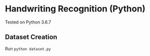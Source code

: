 # Handwriting Recognition (Python)

Tested on Python 3.6.7

## Dataset Creation

Run `python dataset.py`